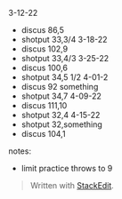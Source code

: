 3-12-22
- discus 86,5
 - shotput 33,3/4
3-18-22
 - discus 102,9
 - shotput 33,4/3
 3-25-22
  - discus 100,6
  - shotput 34,5 1/2
 4-01-2
  - discus 92 something 
  - shotput 34,7
 4-09-22
  - discus 111,10
  - shotput 32,4
 4-15-22
  - shotput 32,something 
  - discus 104,1

notes:
 - limit practice throws to 9
> Written with [StackEdit](https://stackedit.io/).
<!--stackedit_data:
eyJoaXN0b3J5IjpbLTQzMjAzNzE1Niw4MTQ3NjM0MzQsNzg0OT
Y1MjY4LDQ0OTMyNzUxNiwxMjE1MDgzNjkxLDIxMzk5NDgyOTAs
LTYzOTY5MTQ3MiwtMTY5NzgyOTQ4MV19
-->